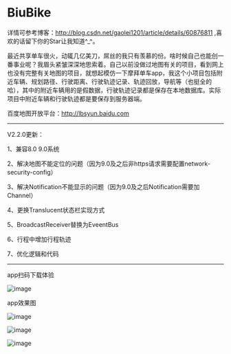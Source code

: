 # BiuBike
  
 详情可参考博客：http://blog.csdn.net/gaolei1201/article/details/60876811  ,喜欢的话留下你的Star让我知道^_^。

 
 最近共享单车很火，动辄几亿美刀，屌丝的我只有羡慕的份。啥时候自己也能创一番事业呢？我眉头紧皱深深地思索着。自己以前没做过地图有关的项目，看到网上也没有完整有关地图的项目，就想起模仿一下摩拜单车app，我这个小项目包括附近车辆、规划路径、行驶距离、行驶轨迹记录、轨迹回放，导航等（也挺全的哈），其中的附近车辆用的是假数据，行驶轨迹记录都是保存在本地数据库。实际项目中附近车辆和行驶轨迹都是要保存到服务器端。

百度地图开放平台：http://lbsyun.baidu.com



-------------------------------------------

V2.2.0更新：

 1、兼容8.0 9.0系统

 2、解决地图不能定位的问题（因为9.0及之后非https请求需要配置network-security-config）

 3、解决Notification不能显示的问题（因为9.0及之后Notification需要加Channel）

 4、更换Translucent状态栏实现方式

 5、BroadcastReceiver替换为EveentBus 

 6、行程中增加行程轨迹 
 
 7、优化逻辑和代码



-------------------------------------------


 app扫码下载体验

 ![image](https://github.com/gaoleiandroid1201/BiuBike/raw/master/material/screenshots/download.png)

app效果图

![image](https://github.com/gaoleiandroid1201/BiuBike/raw/master/material/screenshots/3.gif)

![image](https://github.com/gaoleiandroid1201/BiuBike/raw/master/material/screenshots/4.png)

![image](https://github.com/gaoleiandroid1201/BiuBike/raw/master/material/screenshots/5.png)

